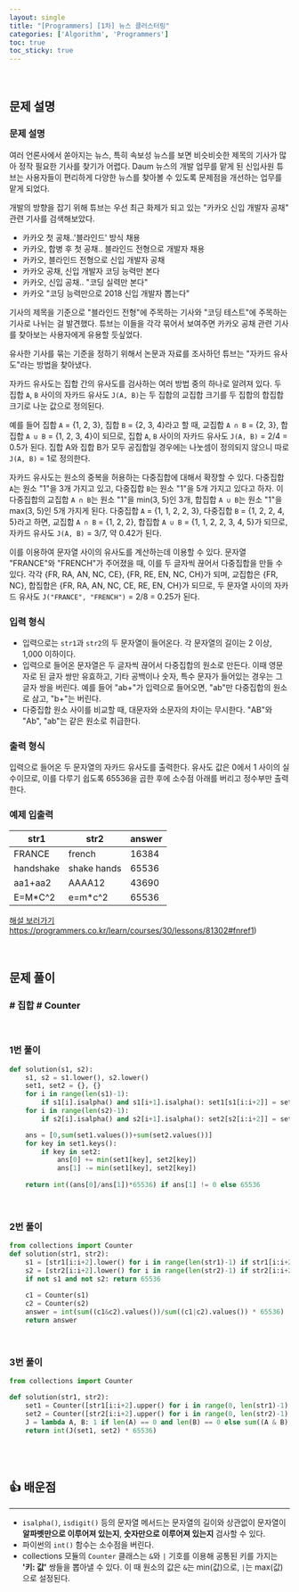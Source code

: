 ```yaml
---
layout: single
title: "[Programmers] [1차] 뉴스 클러스터링"
categories: ['Algorithm', 'Programmers']
toc: true
toc_sticky: true
---
```




<br>

## 문제 설명

### 문제 설명

여러 언론사에서 쏟아지는 뉴스, 특히 속보성 뉴스를 보면 비슷비슷한 제목의 기사가 많아 정작 필요한 기사를 찾기가 어렵다. Daum 뉴스의 개발 업무를 맡게 된 신입사원 튜브는 사용자들이 편리하게 다양한 뉴스를 찾아볼 수 있도록 문제점을 개선하는 업무를 맡게 되었다.

개발의 방향을 잡기 위해 튜브는 우선 최근 화제가 되고 있는 "카카오 신입 개발자 공채" 관련 기사를 검색해보았다.

- 카카오 첫 공채..'블라인드' 방식 채용
- 카카오, 합병 후 첫 공채.. 블라인드 전형으로 개발자 채용
- 카카오, 블라인드 전형으로 신입 개발자 공채
- 카카오 공채, 신입 개발자 코딩 능력만 본다
- 카카오, 신입 공채.. "코딩 실력만 본다"
- 카카오 "코딩 능력만으로 2018 신입 개발자 뽑는다"

기사의 제목을 기준으로 "블라인드 전형"에 주목하는 기사와 "코딩 테스트"에 주목하는 기사로 나뉘는 걸 발견했다. 튜브는 이들을 각각 묶어서 보여주면 카카오 공채 관련 기사를 찾아보는 사용자에게 유용할 듯싶었다.

유사한 기사를 묶는 기준을 정하기 위해서 논문과 자료를 조사하던 튜브는 "자카드 유사도"라는 방법을 찾아냈다.

자카드 유사도는 집합 간의 유사도를 검사하는 여러 방법 중의 하나로 알려져 있다. 두 집합 `A`, `B` 사이의 자카드 유사도 `J(A, B)`는 두 집합의 교집합 크기를 두 집합의 합집합 크기로 나눈 값으로 정의된다.

예를 들어 집합 `A` = {1, 2, 3}, 집합 `B` = {2, 3, 4}라고 할 때, 교집합 `A ∩ B` = {2, 3}, 합집합 `A ∪ B` = {1, 2, 3, 4}이 되므로, 집합 `A`, `B` 사이의 자카드 유사도 `J(A, B)` = 2/4 = 0.5가 된다. 집합 A와 집합 B가 모두 공집합일 경우에는 나눗셈이 정의되지 않으니 따로 `J(A, B)` = 1로 정의한다.

자카드 유사도는 원소의 중복을 허용하는 다중집합에 대해서 확장할 수 있다. 다중집합 `A`는 원소 "1"을 3개 가지고 있고, 다중집합 `B`는 원소 "1"을 5개 가지고 있다고 하자. 이 다중집합의 교집합 `A ∩ B`는 원소 "1"을 min(3, 5)인 3개, 합집합 `A ∪ B`는 원소 "1"을 max(3, 5)인 5개 가지게 된다. 다중집합 `A` = {1, 1, 2, 2, 3}, 다중집합 `B` = {1, 2, 2, 4, 5}라고 하면, 교집합 `A ∩ B` = {1, 2, 2}, 합집합 `A ∪ B` = {1, 1, 2, 2, 3, 4, 5}가 되므로, 자카드 유사도 `J(A, B)` = 3/7, 약 0.42가 된다.

이를 이용하여 문자열 사이의 유사도를 계산하는데 이용할 수 있다. 문자열 "FRANCE"와 "FRENCH"가 주어졌을 때, 이를 두 글자씩 끊어서 다중집합을 만들 수 있다. 각각 {FR, RA, AN, NC, CE}, {FR, RE, EN, NC, CH}가 되며, 교집합은 {FR, NC}, 합집합은 {FR, RA, AN, NC, CE, RE, EN, CH}가 되므로, 두 문자열 사이의 자카드 유사도 `J("FRANCE", "FRENCH")` = 2/8 = 0.25가 된다.

### 입력 형식

- 입력으로는 `str1`과 `str2`의 두 문자열이 들어온다. 각 문자열의 길이는 2 이상, 1,000 이하이다.
- 입력으로 들어온 문자열은 두 글자씩 끊어서 다중집합의 원소로 만든다. 이때 영문자로 된 글자 쌍만 유효하고, 기타 공백이나 숫자, 특수 문자가 들어있는 경우는 그 글자 쌍을 버린다. 예를 들어 "ab+"가 입력으로 들어오면, "ab"만 다중집합의 원소로 삼고, "b+"는 버린다.
- 다중집합 원소 사이를 비교할 때, 대문자와 소문자의 차이는 무시한다. "AB"와 "Ab", "ab"는 같은 원소로 취급한다.

### 출력 형식

입력으로 들어온 두 문자열의 자카드 유사도를 출력한다. 유사도 값은 0에서 1 사이의 실수이므로, 이를 다루기 쉽도록 65536을 곱한 후에 소수점 아래를 버리고 정수부만 출력한다.

### 예제 입출력

| str1      | str2        | answer |
| --------- | ----------- | ------ |
| FRANCE    | french      | 16384  |
| handshake | shake hands | 65536  |
| aa1+aa2   | AAAA12      | 43690  |
| E=M*C^2   | e=m*c^2     | 65536  |

[해설 보러가기](http://tech.kakao.com/2017/09/27/kakao-blind-recruitment-round-1/)https://programmers.co.kr/learn/courses/30/lessons/81302#fnref1)

<br>

## 문제 풀이

### \# 집합 \# Counter

<br>

### 1번 풀이

```python
def solution(s1, s2):
    s1, s2 = s1.lower(), s2.lower()
    set1, set2 = {}, {}
    for i in range(len(s1)-1):
        if s1[i].isalpha() and s1[i+1].isalpha(): set1[s1[i:i+2]] = set1.get(s1[i:i+2],0) + 1
    for i in range(len(s2)-1):
        if s2[i].isalpha() and s2[i+1].isalpha(): set2[s2[i:i+2]] = set2.get(s2[i:i+2],0) + 1

    ans = [0,sum(set1.values())+sum(set2.values())]
    for key in set1.keys():
        if key in set2:
            ans[0] += min(set1[key], set2[key])
            ans[1] -= min(set1[key], set2[key])
            
    return int((ans[0]/ans[1])*65536) if ans[1] != 0 else 65536
```

<br>

### 2번 풀이

```python
from collections import Counter
def solution(str1, str2):
    s1 = [str1[i:i+2].lower() for i in range(len(str1)-1) if str1[i:i+2].isalpha()]
    s2 = [str2[i:i+2].lower() for i in range(len(str2)-1) if str2[i:i+2].isalpha()]
    if not s1 and not s2: return 65536
    
    c1 = Counter(s1)
    c2 = Counter(s2)
    answer = int(sum((c1&c2).values())/sum((c1|c2).values()) * 65536)
    return answer
```

<br>

### 3번 풀이

```python
from collections import Counter

def solution(str1, str2):
    set1 = Counter([str1[i:i+2].upper() for i in range(0, len(str1)-1) if str1[i:i+2].isalpha()])
    set2 = Counter([str2[i:i+2].upper() for i in range(0, len(str2)-1) if str2[i:i+2].isalpha()])
    J = lambda A, B: 1 if len(A) == 0 and len(B) == 0 else sum((A & B).values()) / sum((A | B).values())
    return int(J(set1, set2) * 65536)
```

<br>

<br>

## 👍 배운점

---

* `isalpha()`, `isdigit()` 등의 문자열 메서드는 문자열의 길이와 상관없이 문자열이 **알파벳만으로 이루어져 있는지**, **숫자만으로 이루어져 있는지** 검사할 수 있다. 
* 파이썬의 `int()` 함수는 소수점을 버린다. 
* collections 모듈의 `Counter` 클래스는 `&`와 `|` 기호를 이용해 공통된 키를 가지는 **'키: 값'** 쌍들을 뽑아낼 수 있다. 이 때 원소의 값은 `&`는 min(값)으로, `|`는 max(값)으로 설정된다. 





<br>
